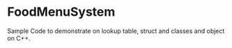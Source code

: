 # FoodMenuSystem
Sample Code to demonstrate on lookup table, struct and classes and object on C++.



